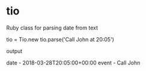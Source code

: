 # tio
Ruby class for parsing date from text

tio = Tio.new
tio.parse('Call John at 20:05')

output

date - 2018-03-28T20:05:00+00:00
event - Call John